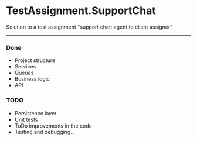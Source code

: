 ﻿# TestAssignment.SupportChat

Solution to a test assignment "support chat: agent to client assigner"

---

### Done

- Project structure
- Services
- Queues
- Business logic
- API


### TODO

- Persistence layer
- Unit tests
- ToDo improvements in the code
- Testing and debugging...